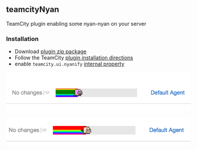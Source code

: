## teamcityNyan
TeamCity plugin enabling some nyan-nyan on your server

### Installation

- Download [plugin zip package](https://github.com/cy6erskunk/teamcityNyan/raw/master/target/teamcityNyan.zip)
- Follow the TeamCity [plugin installation directions](http://confluence.jetbrains.com/display/TCD9/Installing+Additional+Plugins)
- enable `teamcity.ui.nyanify` [internal
  property](https://confluence.jetbrains.com/display/TCD9/Configuring+TeamCity+Server+Startup+Properties#ConfiguringTeamCityServerStartupProperties-TeamCityinternalpropertiesinternal.properties)

![successful build](https://github.com/cy6erskunk/teamcityNyan/raw/master/successful.png)

![failing build](https://github.com/cy6erskunk/teamcityNyan/raw/master/failing.png)
